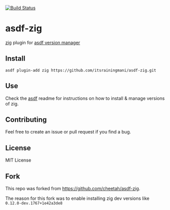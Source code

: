 [![Build Status](https://github.com/itsrainingmani/asdf-zig/actions/workflows/build.yml/badge.svg?branch=main)](https://github.com/itsrainingmani/asdf-zig/actions/workflows/build.yml)

# asdf-zig
[zig](https://ziglang.org/) plugin for [asdf version manager](https://github.com/asdf-vm/asdf)

## Install

```
asdf plugin-add zig https://github.com/itsrainingmani/asdf-zig.git
```

## Use

Check the [asdf](https://github.com/asdf-vm/asdf) readme for instructions on how to install & manage versions of zig.

## Contributing

Feel free to create an issue or pull request if you find a bug.

## License
MIT License

## Fork

This repo was forked from https://github.com/cheetah/asdf-zig. 

The reason for this fork was to enable installing zig dev versions like `0.12.0-dev.1767+1e42a3de8`
